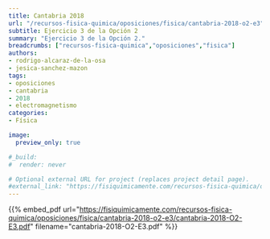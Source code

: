 ```yaml
---
title: Cantabria 2018
url: "/recursos-fisica-quimica/oposiciones/fisica/cantabria-2018-o2-e3"
subtitle: Ejercicio 3 de la Opción 2
summary: "Ejercicio 3 de la Opción 2."
breadcrumbs: ["recursos-fisica-quimica","oposiciones","fisica"]
authors:
- rodrigo-alcaraz-de-la-osa
- jesica-sanchez-mazon
tags:
- oposiciones
- cantabria
- 2018
- electromagnetismo
categories:
- Física

image:
  preview_only: true

#_build:
#  render: never

# Optional external URL for project (replaces project detail page).
#external_link: "https://fisiquimicamente.com/recursos-fisica-quimica/oposiciones/fisica/cantabria-2018-o2-e3/cantabria-2018-o2-e3.pdf"
---
```


{{% embed_pdf url="https://fisiquimicamente.com/recursos-fisica-quimica/oposiciones/fisica/cantabria-2018-o2-e3/cantabria-2018-O2-E3.pdf" filename="cantabria-2018-O2-E3.pdf" %}}